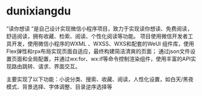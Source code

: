 # dunixiangdu
”读你想读 ”是自己设计实现微信小程序项目，致力于实现读你想读、免费阅读，舒适阅读，拥有收藏、检索、阅读、个性化阅读等功能。
项目使用微信开发者工具开发，使用微信小程序的WXML 、WXSS、WXS和配套的WeUI 组件库，使用Flex弹性和rpx布局实现页面自适应，最终构建简洁清爽的页面；
通过json文件设置页面和全局配置，并通过wx:for、wx:if等命令控制渲染组件，使用丰富的API实现路由跳转、请求、界面交互。

主要实现了以下功能：小说分类、搜索、收藏、阅读，人性化设置，如白天/黑夜模式、背景选择、字体调整、目录逆序选择等
